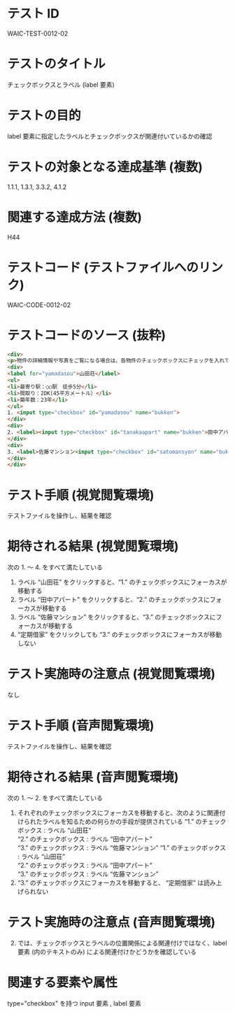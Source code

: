 

# テスト ID
WAIC-TEST-0012-02

# テストのタイトル
チェックボックスとラベル (label 要素)

# テストの目的
label 要素に指定したラベルとチェックボックスが関連付いているかの確認

# テストの対象となる達成基準 (複数)
1.1.1, 1.3.1, 3.3.2, 4.1.2

# 関連する達成方法 (複数)
H44

# テストコード (テストファイルへのリンク)
WAIC-CODE-0012-02

# テストコードのソース (抜粋)
```html
<div>
<p>物件の詳細情報や写真をご覧になる場合は、各物件のチェックボックスにチェックを入れて「詳細情報を見る」ボタンをクリックしてください</p>
<div>
<label for="yamadasou">山田荘</label>
<ul>
<li>最寄り駅：○○駅　徒歩5分</li>
<li>間取り：2DK(45平方メートル）</li>
<li>築年数：23年</li>
</ul>
1. <input type="checkbox" id="yamadasou" name="bukken">
</div>
<div>
2. <label><input type="checkbox" id="tanakaapart" name="bukken">田中アパート</label>
</div>
<div>
3. <label>佐藤マンション<input type="checkbox" id="satomansyon" name="bukken"></label> 定期借家
</div>
</div>

```
# テスト手順 (視覚閲覧環境)
テストファイルを操作し、結果を確認

# 期待される結果 (視覚閲覧環境)
次の 1. 〜 4. をすべて満たしている
1. ラベル “山田荘” をクリックすると、“1.” のチェックボックスにフォーカスが移動する
2. ラベル “田中アパート” をクリックすると、“2.” のチェックボックスにフォーカスが移動する 
3. ラベル “佐藤マンション” をクリックすると、“3.” のチェックボックスにフォーカスが移動する 
4. “定期借家” をクリックしても “3.” のチェックボックスにフォーカスが移動しない

# テスト実施時の注意点 (視覚閲覧環境)
なし

# テスト手順 (音声閲覧環境)
テストファイルを操作し、結果を確認

# 期待される結果 (音声閲覧環境)
次の 1. 〜 2. をすべて満たしている
1. それぞれのチェックボックスにフォーカスを移動すると、次のように関連付けられたラベルを知るための何らかの手段が提供されている
“1.” のチェックボックス : ラベル “山田荘”  
“2.” のチェックボックス : ラベル “田中アパート”  
“3.” のチェックボックス : ラベル “佐藤マンション” 
“1.” のチェックボックス : ラベル “山田荘”  
“2.” のチェックボックス : ラベル “田中アパート”  
“3.” のチェックボックス : ラベル “佐藤マンション” 
2. “3.” のチェックボックスにフォーカスを移動すると、 “定期借家” は読み上げられない

# テスト実施時の注意点 (音声閲覧環境)
2. では、チェックボックスとラベルの位置関係による関連付けではなく、label 要素 (内のテキストのみ) による関連付けかどうかを確認している

# 関連する要素や属性
type="checkbox" を持つ input 要素 , label 要素


